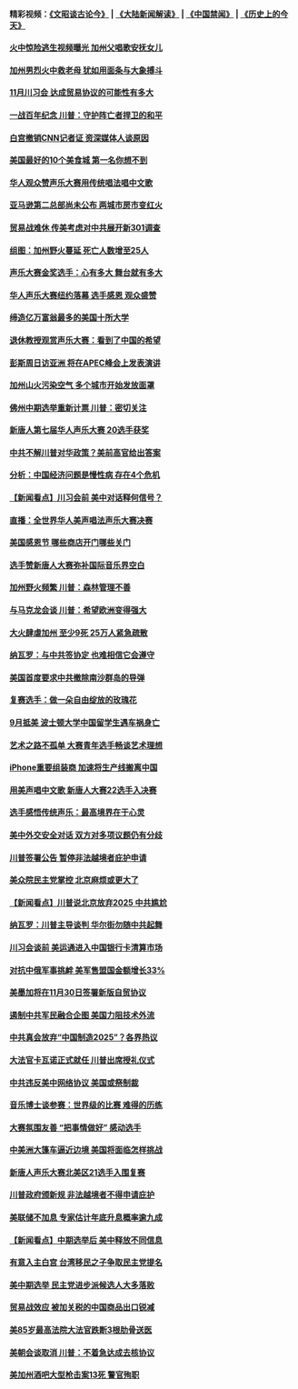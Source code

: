 #### 精彩视频：[《文昭谈古论今》](https://github.com/gfw-breaker/wenzhao/blob/master/README.md?t=11120931?t=11120631) | [《大陆新闻解读》](https://github.com/gfw-breaker/ntdtv-comedy/blob/master/README.md?t=11120931?t=11120631) | [《中国禁闻》](https://github.com/gfw-breaker/ntdtv-news/blob/master/README.md?t=11120931?t=11120631) | [《历史上的今天》](https://github.com/gfw-breaker/today-in-history/blob/master/README.md?t=11120931?t=11120631) 

#### [火中惊险逃生视频曝光 加州父唱歌安抚女儿](../pages/nsc412/n10845756.md?t=11120931?t=11120631) 

#### [加州男烈火中救老母 犹如用面条与大象搏斗](../pages/nsc412/n10845700.md?t=11120931?t=11120631) 

#### [11月川习会 达成贸易协议的可能性有多大](../pages/nsc412/n10845515.md?t=11120931?t=11120631) 

#### [一战百年纪念 川普：守护阵亡者捍卫的和平](../pages/nsc412/n10845450.md?t=11120931?t=11120631) 

#### [白宫撤销CNN记者证 资深媒体人谈原因](../pages/nsc412/n10845359.md?t=11120931?t=11120631) 

#### [美国最好的10个美食城 第一名你想不到](../pages/nsc412/n10842746.md?t=11120931?t=11120631) 

#### [华人观众赞声乐大赛用传统唱法唱中文歌](../pages/nsc412/n10844686.md?t=11120931?t=11120631) 

#### [亚马逊第二总部尚未公布 两城市房市变红火](../pages/nsc412/n10845253.md?t=11120931?t=11120631) 

#### [贸易战难休 传美考虑对中共展开新301调查](../pages/nsc412/n10845197.md?t=11120931?t=11120631) 

#### [组图：加州野火蔓延 死亡人数增至25人](../pages/nsc412/n10844810.md?t=11120931?t=11120631) 

#### [声乐大赛金奖选手：心有多大 舞台就有多大](../pages/nsc412/n10844844.md?t=11120931?t=11120631) 

#### [华人声乐大赛纽约落幕 选手感恩 观众盛赞](../pages/nsc412/n10844147.md?t=11120931?t=11120631) 

#### [缔造亿万富翁最多的美国十所大学](../pages/nsc412/n10843585.md?t=11120931?t=11120631) 

#### [退休教授观赏声乐大赛：看到了中国的希望](../pages/nsc412/n10844322.md?t=11120931?t=11120631) 

#### [彭斯周日访亚洲 将在APEC峰会上发表演讲](../pages/nsc412/n10844075.md?t=11120931?t=11120631) 

#### [加州山火污染空气 多个城市开始发放面罩](../pages/nsc412/n10844214.md?t=11120931?t=11120631) 

#### [佛州中期选举重新计票 川普：密切关注](../pages/nsc412/n10843995.md?t=11120931?t=11120631) 

#### [新唐人第七届华人声乐大赛 20选手获奖](../pages/nsc412/n10843925.md?t=11120931?t=11120631) 

#### [中共不解川普对华政策？美前高官给出答案](../pages/nsc412/n10843797.md?t=11120931?t=11120631) 

#### [分析：中国经济问题是慢性病 存在4个危机](../pages/nsc412/n10843504.md?t=11120931?t=11120631) 

#### [【新闻看点】川习会前 美中对话释何信号？](../pages/nsc412/n10843452.md?t=11120931?t=11120631) 

#### [直播：全世界华人美声唱法声乐大赛决赛](../pages/nsc412/n10836869.md?t=11120931?t=11120631) 

#### [美国感恩节 哪些商店开门哪些关门](../pages/nsc412/n10843556.md?t=11120931?t=11120631) 

#### [选手赞新唐人大赛弥补国际音乐界空白](../pages/nsc412/n10842703.md?t=11120931?t=11120631) 

#### [加州野火频繁 川普：森林管理不善](../pages/nsc412/n10843422.md?t=11120931?t=11120631) 

#### [与马克龙会谈 川普：希望欧洲变得强大](../pages/nsc412/n10843329.md?t=11120931?t=11120631) 

#### [大火肆虐加州 至少9死 25万人紧急疏散](../pages/nsc412/n10842416.md?t=11120931?t=11120631) 

#### [纳瓦罗：与中共签协定 也难相信它会遵守](../pages/nsc412/n10842590.md?t=11120931?t=11120631) 

#### [美国首度要求中共撤除南沙群岛的导弹](../pages/nsc412/n10842945.md?t=11120931?t=11120631) 

#### [复赛选手：做一朵自由绽放的玫瑰花](../pages/nsc412/n10842696.md?t=11120931?t=11120631) 

#### [9月抵美 波士顿大学中国留学生遇车祸身亡](../pages/nsc412/n10842686.md?t=11120931?t=11120631) 

#### [艺术之路不孤单 大赛青年选手畅谈艺术理想](../pages/nsc412/n10842614.md?t=11120931?t=11120631) 

#### [iPhone重要组装商 加速将生产线搬离中国](../pages/nsc412/n10842211.md?t=11120931?t=11120631) 

#### [用美声唱中文歌 新唐人大赛22选手入决赛](../pages/nsc412/n10842581.md?t=11120931?t=11120631) 

#### [选手感悟传统声乐：最高境界在于心灵](../pages/nsc412/n10842598.md?t=11120931?t=11120631) 

#### [美中外交安全对话 双方对多项议题仍有分歧](../pages/nsc412/n10842370.md?t=11120931?t=11120631) 

#### [川普签署公告 暂停非法越境者庇护申请](../pages/nsc412/n10842147.md?t=11120931?t=11120631) 

#### [美众院民主党掌控 北京麻烦或更大了](../pages/nsc412/n10841908.md?t=11120931?t=11120631) 

#### [【新闻看点】川普说北京放弃2025 中共尴尬](../pages/nsc412/n10841915.md?t=11120931?t=11120631) 

#### [纳瓦罗：川普主导谈判 华尔街勿随中共起舞](../pages/nsc412/n10842139.md?t=11120931?t=11120631) 

#### [川习会谈前 美运通进入中国银行卡清算市场](../pages/nsc412/n10842075.md?t=11120931?t=11120631) 

#### [对抗中俄军事挑衅 美军售盟国金额增长33%](../pages/nsc412/n10841961.md?t=11120931?t=11120631) 

#### [美墨加将在11月30日签署新版自贸协议](../pages/nsc412/n10841572.md?t=11120931?t=11120631) 

#### [遏制中共军民融合企图 美国力阻技术外流](../pages/nsc412/n10841555.md?t=11120931?t=11120631) 

#### [中共真会放弃“中国制造2025”？各界热议](../pages/nsc412/n10841356.md?t=11120931?t=11120631) 

#### [大法官卡瓦诺正式就任 川普出席授礼仪式](../pages/nsc412/n10840367.md?t=11120931?t=11120631) 

#### [中共违反美中网络协议 美国或祭制裁](../pages/nsc412/n10840238.md?t=11120931?t=11120631) 

#### [音乐博士谈参赛：世界级的比赛 难得的历练](../pages/nsc412/n10839835.md?t=11120931?t=11120631) 

#### [大赛氛围友善 “把事情做好” 感动选手](../pages/nsc412/n10839875.md?t=11120931?t=11120631) 

#### [中美洲大篷车逼近边境 美国将面临怎样挑战](../pages/nsc412/n10839620.md?t=11120931?t=11120631) 

#### [新唐人声乐大赛北美区21选手入围复赛](../pages/nsc412/n10839807.md?t=11120931?t=11120631) 

#### [川普政府颁新规 非法越境者不得申请庇护](../pages/nsc412/n10839735.md?t=11120931?t=11120631) 

#### [美联储不加息 专家估计年底升息概率逾九成](../pages/nsc412/n10839625.md?t=11120931?t=11120631) 

#### [【新闻看点】中期选举后 美中释放不同信息](../pages/nsc412/n10839180.md?t=11120931?t=11120631) 

#### [有意入主白宫 台湾移民之子争取民主党提名](../pages/nsc412/n10839477.md?t=11120931?t=11120631) 

#### [美中期选举 民主党进步派候选人大多落败](../pages/nsc412/n10839376.md?t=11120931?t=11120631) 

#### [贸易战效应 被加关税的中国商品出口锐减](../pages/nsc412/n10839305.md?t=11120931?t=11120631) 

#### [美85岁最高法院大法官跌断3根肋骨送医](../pages/nsc412/n10839064.md?t=11120931?t=11120631) 

#### [美朝会谈取消 川普：不着急达成去核协议](../pages/nsc412/n10837895.md?t=11120931?t=11120631) 

#### [美加州酒吧大型枪击案13死 警官殉职](../pages/nsc412/n10838345.md?t=11120931?t=11120631) 

